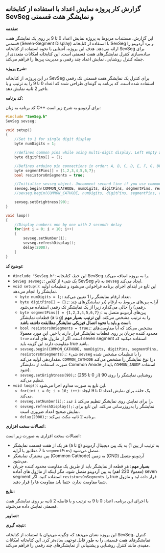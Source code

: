 ## گزارش کار پروژه نمایش اعداد با استفاده از کتابخانه SevSeg و نمایشگر هفت قسمتی

**مقدمه:**

این گزارش، مستندات مربوط به پروژه نمایش اعداد 0 تا 9 بر روی یک نمایشگر هفت قسمتی (Seven-Segment Display) با استفاده از کتابخانه SevSeg و برد آردوینو را ارائه می‌دهد. هدف این پروژه، آشنایی با نحوه استفاده از کتابخانه SevSeg برای ساده‌سازی کنترل نمایشگرهای هفت قسمتی است. این کتابخانه امکانات متعددی از جمله کنترل روشنایی، نمایش اعداد چند رقمی و مدیریت پین‌ها را فراهم می‌کند.

**شرح پروژه:**

در این پروژه، از کتابخانه SevSeg برای کنترل یک نمایشگر هفت قسمتی تک رقمی استفاده شده است. کد برنامه به گونه‌ای طراحی شده که اعداد 0 تا 9 را به ترتیب و با تاخیر 2 ثانیه نمایش دهد.

**کد برنامه:**

کد برنامه به زبان C++ برای آردوینو به شرح زیر است:

```cpp
#include "SevSeg.h"
SevSeg sevseg;

void setup()
{
    //Set to 1 for single digit display
    byte numDigits = 1;

    //defines common pins while using multi-digit display. Left empty as we have a single digit display
    byte digitPins[] = {};

    //Defines arduino pin connections in order: A, B, C, D, E, F, G, DP
    byte segmentPins[] = {1,2,3,4,5,6,7};
    bool resistorsOnSegments = true;

    //Initialize sevseg object. Uncomment second line if you use common cathode 7 segment
    sevseg.begin(COMMON_CATHODE, numDigits, digitPins, segmentPins, resistorsOnSegments);
    //sevseg.begin(COMMON_CATHODE, numDigits, digitPins, segmentPins, resistorsOnSegments);

    sevseg.setBrightness(90);
}

void loop()
{ 
    //Display numbers one by one with 2 seconds delay
    for(int i = 0; i < 10; i++)
    {
        sevseg.setNumber(i);
        sevseg.refreshDisplay(); 
        delay(2000);
    }
}
```

**توضیح کد:**

*   `#include "SevSeg.h"`: این خط، کتابخانه SevSeg را به پروژه اضافه می‌کند.
*   `SevSeg sevseg;`: یک شیء از کلاس SevSeg به نام `sevseg` ایجاد می‌کند.
*   `void setup()`: این تابع در ابتدای اجرای برنامه فراخوانی می‌شود و تنظیمات اولیه نمایشگر را انجام می‌دهد.
    *   `byte numDigits = 1;`: تعداد ارقام نمایشگر را 1 تعیین می‌کند.
    *   `byte digitPins[] = {};`: آرایه پین‌های مربوط به ارقام (در نمایشگرهای چند رقمی) را خالی می‌گذارد زیرا از یک نمایشگر تک رقمی استفاده می‌شود.
    *   `byte segmentPins[] = {1,2,3,4,5,6,7};`: پین‌های آردوینو متصل به قطعات نمایشگر (a تا g) را به ترتیب مشخص می‌کند. **این ترتیب بسیار مهم است و باید با نحوه اتصال فیزیکی نمایشگر مطابقت داشته باشد.**
    *   `bool resistorsOnSegments = true;`: مشخص می‌کند که آیا مقاومت‌های محدود کننده جریان بر روی قطعات نمایشگر قرار دارند یا خیر. این مورد معمولا `true` است. اگر از ماژول های آماده seven segment استفاده میکنید که مقاومت دارند این گزینه باید true باشد.
    *   `sevseg.begin(COMMON_CATHODE, numDigits, digitPins, segmentPins, resistorsOnSegments);`: شیء `sevseg` را با تنظیمات مشخص شده مقداردهی اولیه می‌کند. `COMMON_CATHODE` نوع نمایشگر را مشخص می‌کند (در صورت استفاده از نمایشگر Common Anode باید از `COMMON_ANODE` استفاده شود).
    *   `sevseg.setBrightness(90);`: روشنایی نمایشگر را روی 90 (از 0 تا 255) تنظیم می‌کند.
*   `void loop()`: این تابع به صورت مداوم اجرا می‌شود.
    *   `for(int i = 0; i < 10; i++)`: یک حلقه برای نمایش اعداد 0 تا 9 ایجاد می‌کند.
    *   `sevseg.setNumber(i);`: عدد `i` را برای نمایش روی نمایشگر تنظیم می‌کند.
    *   `sevseg.refreshDisplay();`: نمایشگر را به‌روزرسانی می‌کند. این تابع برای نمایش صحیح اعداد ضروری است.
    *   `delay(2000);`: برنامه 2 ثانیه مکث می‌کند.

**اتصالات سخت افزاری:**

اتصالات سخت افزاری به صورت زیر است:

*   هر یک از هفت قسمت نمایشگر (a تا g) به یک پین دیجیتال آردوینو (به ترتیب از پین 1 تا 7 مطابق با آرایه `segmentPins`) متصل می‌شود.
*   پین مشترک نمایشگر (Common Cathode) به زمین (GND) آردوینو متصل می‌شود.
*   **بسیار مهم:** هر قطعه از نمایشگر باید از طریق یک مقاومت محدود کننده جریان (معمولا 220 اهم) به پین آردوینو متصل شود، مگر اینکه از ماژول های آماده seven segment استفاده کنید. اگر `resistorsOnSegments` را true قرار داده اید و ماژول شما مقاومت ندارد، حتما باید مقاومت ها را قرار دهید.

**نتایج:**

با اجرای این برنامه، اعداد 0 تا 9 به ترتیب و با فاصله 2 ثانیه بر روی نمایشگر هفت قسمتی نمایش داده می‌شوند.

**تصاویر:**



**نتیجه گیری:**

این پروژه نشان می‌دهد که چگونه می‌توان با استفاده از کتابخانه SevSeg، کنترل نمایشگرهای هفت قسمتی را به طور قابل توجهی ساده‌تر کرد. این کتابخانه امکانات مفیدی مانند کنترل روشنایی و پشتیبانی از نمایشگرهای چند رقمی را فراهم می‌کند.

